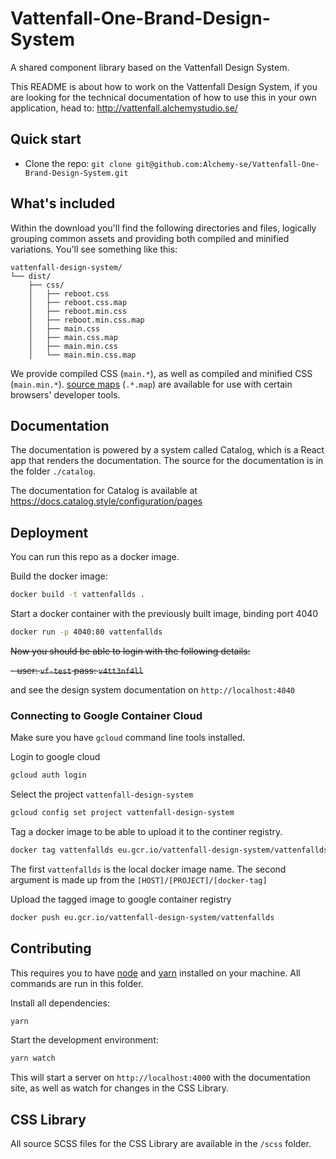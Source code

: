 # Vattenfall-One-Brand-Design-System 

A shared component library based on the Vattenfall Design System.

This README is about how to work on the Vattenfall Design System, if you are looking for the technical documentation of how to use this in your own application, head to:
http://vattenfall.alchemystudio.se/

## Quick start

- Clone the repo: `git clone git@github.com:Alchemy-se/Vattenfall-One-Brand-Design-System.git`

## What's included

Within the download you'll find the following directories and files, logically grouping common assets and providing both compiled and minified variations. You'll see something like this:

```
vattenfall-design-system/
└── dist/
    ├── css/
    │   ├── reboot.css
    │   ├── reboot.css.map
    │   ├── reboot.min.css
    │   ├── reboot.min.css.map
    │   ├── main.css
    │   ├── main.css.map
    │   ├── main.min.css
    │   └── main.min.css.map
```

We provide compiled CSS (`main.*`), as well as compiled and minified CSS (`main.min.*`). [source maps](https://developers.google.com/web/tools/chrome-devtools/debug/readability/source-maps) (`.*.map`) are available for use with certain browsers' developer tools.

## Documentation

The documentation is powered by a system called Catalog, which is a React app that renders the documentation. 
The source for the documentation is in the folder `./catalog`.

The documentation for Catalog is available at https://docs.catalog.style/configuration/pages

## Deployment

You can run this repo as a docker image. 

Build the docker image: 
```sh
docker build -t vattenfallds .
```

Start a docker container with the previously built image, binding port 4040
```sh
docker run -p 4040:80 vattenfallds
```

~~Now you should be able to login with the following details:~~

~~- user: `vf-test` pass: `v4tt3nf4ll`~~

and see the design system documentation on `http://localhost:4040`


### Connecting to Google Container Cloud 

Make sure you have `gcloud` command line tools installed.

Login to google cloud
```sh
gcloud auth login
```

Select the project `vattenfall-design-system`
```sh
gcloud config set project vattenfall-design-system
```

Tag a docker image to be able to upload it to the continer registry.

```sh
docker tag vattenfallds eu.gcr.io/vattenfall-design-system/vattenfallds
```

The first `vattenfallds` is the local docker image name. The second argument is made up from the `[HOST]/[PROJECT]/[docker-tag]`

Upload the tagged image to google container registry

```sh
docker push eu.gcr.io/vattenfall-design-system/vattenfallds
```

## Contributing

This requires you to have [node](https://nodejs.org/en/) and [yarn](https://yarnpkg.com/lang/en/) installed on your machine. 
All commands are run in this folder.

Install all dependencies:

```sh
yarn
```

Start the development environment:

```sh
yarn watch
```

This will start a server on `http://localhost:4000` with the documentation site, as well as watch for changes in the CSS Library.

## CSS Library

All source SCSS files for the CSS Library are available in the `/scss` folder.




